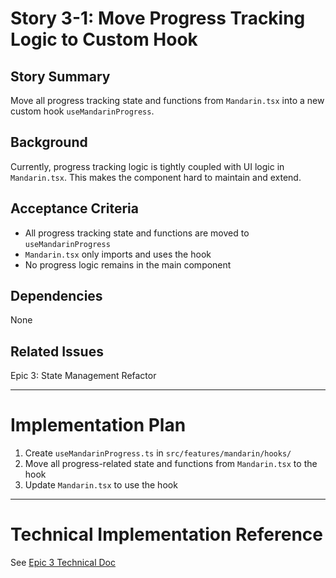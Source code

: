 # Story 3-1: Move Progress Tracking Logic to Custom Hook

## Story Summary

Move all progress tracking state and functions from `Mandarin.tsx` into a new custom hook `useMandarinProgress`.

## Background

Currently, progress tracking logic is tightly coupled with UI logic in `Mandarin.tsx`. This makes the component hard to maintain and extend.

## Acceptance Criteria

- All progress tracking state and functions are moved to `useMandarinProgress`
- `Mandarin.tsx` only imports and uses the hook
- No progress logic remains in the main component

## Dependencies

None

## Related Issues

Epic 3: State Management Refactor

---

# Implementation Plan

1. Create `useMandarinProgress.ts` in `src/features/mandarin/hooks/`
2. Move all progress-related state and functions from `Mandarin.tsx` to the hook
3. Update `Mandarin.tsx` to use the hook

---

# Technical Implementation Reference

See [Epic 3 Technical Doc](./README.md)
